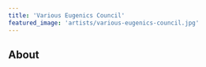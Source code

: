 ```yaml
---
title: 'Various Eugenics Council'
featured_image: 'artists/various-eugenics-council.jpg'
---
```


## About


